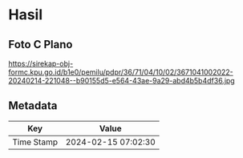 # Hasil

## Foto C Plano

https://sirekap-obj-formc.kpu.go.id/b1e0/pemilu/pdpr/36/71/04/10/02/3671041002022-20240214-221048--b90155d5-e564-43ae-9a29-abd4b5b4df36.jpg


## Metadata

| Key        | Value               |
| ---------- | ------------------- |
| Time Stamp | 2024-02-15 07:02:30 |



